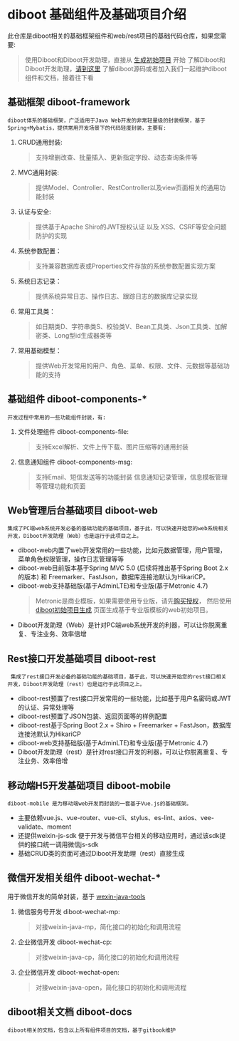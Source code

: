# diboot 基础组件及基础项目介绍
此仓库是diboot相关的基础框架组件和web/rest项目的基础代码仓库，如果您需要: 
 > 使用Diboot和Diboot开发助理，直接从 [生成初始项目](http://devtools.diboot.com/diboot-api/html/start.html) 开始
 > 了解Diboot和Diboot开发助理，[请到这里](http://www.diboot.com/)
 > 了解diboot源码或者加入我们一起维护diboot组件和文档，接着往下看

## 基础框架 diboot-framework
    diboot体系的基础框架，广泛适用于Java Web开发的非常轻量级的封装框架，基于Spring+Mybatis，提供常用开发场景下的代码轻度封装，主要有:
1. CRUD通用封装: 
    > 支持增删改查、批量插入、更新指定字段、动态查询条件等
2. MVC通用封装: 
    > 提供Model、Controller、RestController以及view页面相关的通用功能封装
3. 认证与安全: 
    > 提供基于Apache Shiro的JWT授权认证 以及 XSS、CSRF等安全问题防护的实现
4. 系统参数配置：
    > 支持兼容数据库表或Properties文件存放的系统参数配置实现方案
5. 系统日志记录：
    > 提供系统异常日志、操作日志、跟踪日志的数据库记录实现
6. 常用工具类：
    > 如日期类D、字符串类S、校验类V、Bean工具类、Json工具类、加解密类、Long型id生成器类等
7. 常用基础模型：
    > 提供Web开发常用的用户、角色、菜单、权限、文件、元数据等基础功能的支持

## 基础组件 diboot-components-*
    开发过程中常用的一些功能组件封装，有:
1. 文件处理组件 diboot-components-file: 
    > 支持Excel解析、文件上传下载、图片压缩等的通用封装
2. 信息通知组件 diboot-components-msg: 
    > 支持Email、短信发送等的功能封装
    > 信息通知记录管理，信息模板管理等管理功能和页面    

## Web管理后台基础项目 diboot-web
    集成了PC端web系统开发必备的基础功能的基础项目，基于此，可以快速开始您的web系统相关开发，Diboot开发助理（Web）也是运行于此项目之上。
    
* diboot-web内置了web开发常用的一些功能，比如元数据管理，用户管理，菜单角色权限管理，操作日志管理等等
* diboot-web目前版本基于Spring MVC 5.0 (后续将推出基于Spring Boot 2.x的版本) 和 Freemarker、FastJson，数据库连接池默认为HikariCP。
* diboot-web支持基础版(基于AdminLTE)和专业版(基于Metronic 4.7)
    > Metronic是商业模板，如果需要使用专业版，请先[购买授权](https://themeforest.net/item/metronic-responsive-admin-dashboard-template/4021469)，
      然后使用 [diboot初始项目生成](http://devtools.diboot.com/diboot-api/html/start.html) 页面生成基于专业版模板的web初始项目。
* Diboot开发助理（Web）是针对PC端web系统开发的利器，可以让你脱离重复、专注业务、效率倍增
        
## Rest接口开发基础项目 diboot-rest
     集成了rest接口开发必备的基础功能的基础项目，基于此，可以快速开始您的rest接口相关开发，Diboot开发助理（rest）也是运行于此项目之上。
  
* diboot-rest预置了rest接口开发常用的一些功能，比如基于用户名密码或JWT的认证、异常处理等
* diboot-rest预置了JSON包装、返回页面等的样例配置
* diboot-rest基于Spring Boot 2.x + Shiro + Freemarker + FastJson，数据库连接池默认为HikariCP
* diboot-web支持基础版(基于AdminLTE)和专业版(基于Metronic 4.7)
* Diboot开发助理（rest）是针对rest接口开发的利器，可以让你脱离重复、专注业务、效率倍增
 
## 移动端H5开发基础项目 diboot-mobile
    diboot-mobile 是为移动端web开发而封装的一套基于Vue.js的基础框架。

* 主要依赖vue.js、vue-router、vue-cli、stylus、es-lint、axios、vee-validate、moment
* 还提供weixin-js-sdk 便于开发与微信平台相关的移动应用时，通过该sdk提供的接口统一调用微信js-sdk
* 基础CRUD类的页面可通过Diboot开发助理（rest）直接生成

## 微信开发相关组件 diboot-wechat-*
  用于微信开发的简单封装，基于 [wexin-java-tools](https://github.com/wechat-group/weixin-java-tools)
1. 微信服务号开发 diboot-wechat-mp: 
    > 对接weixin-java-mp，简化接口的初始化和调用流程
2. 企业微信开发 diboot-wechat-cp: 
    > 对接weixin-java-cp，简化接口的初始化和调用流程
3. 企业微信开发 diboot-wechat-open: 
    > 对接weixin-java-open，简化接口的初始化和调用流程

## diboot相关文档 diboot-docs
    diboot相关的文档，包含以上所有组件项目的文档，基于gitbook维护
